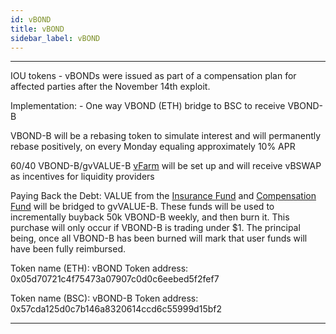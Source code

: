 ```yaml
---
id: vBOND
title: vBOND
sidebar_label: vBOND
---
```



---


IOU tokens - vBONDs were issued as part of a compensation plan for affected parties after the November 14th exploit.

Implementation: - One way VBOND (ETH) bridge to BSC to receive VBOND-B

VBOND-B will be a rebasing token to simulate interest and will permanently rebase positively, on every Monday equaling approximately 10% APR

60/40 VBOND-B/gvVALUE-B [vFarm](https://bsc.valuedefi.io/#/vfarm/0xd56339F80586c08B7a4E3a68678d16D37237Bd96/32) 
will be set up and will receive vBSWAP as incentives for liquidity providers

Paying Back the Debt: VALUE from the [Insurance Fund](https://etherscan.io/address/0xb7b2ea8a1198368f950834875047aa7294a2bdaa) 
and [Compensation Fund](https://etherscan.io/address/0x2b52472950cda46fb3369eff2719e144699f3a07) 
will be bridged to gvVALUE-B. These funds will be used to incrementally buyback 50k VBOND-B weekly, and then burn it. 
This purchase will only occur if VBOND-B is trading under $1. The principal being, once all VBOND-B has
been burned will mark that user funds will have been fully reimbursed. 


Token name (ETH): vBOND
Token address: 0x05d70721c4f75473a07907c0d0c6eebed5f2fef7

Token name (BSC): vBOND-B
Token address: 0x57cda125d0c7b146a8320614ccd6c55999d15bf2

---
